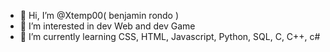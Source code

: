 - 👋 Hi, I’m @Xtemp00( benjamin rondo )
- 👀 I’m interested in dev Web and dev Game
- 🌱 I’m currently learning CSS, HTML, Javascript, Python, SQL, C, C++, c#



<!---
Xtemp00/Xtemp00 is a ✨ special ✨ repository because its `README.md` (this file) appears on your GitHub profile.
You can click the Preview link to take a look at your changes.
--->

